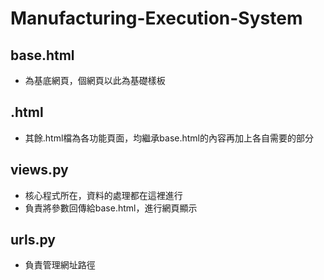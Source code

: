 # Manufacturing-Execution-System

## base.html
* 為基底網頁，個網頁以此為基礎樣板

## .html
* 其餘.html檔為各功能頁面，均繼承base.html的內容再加上各自需要的部分

## views.py
* 核心程式所在，資料的處理都在這裡進行
* 負責將參數回傳給base.html，進行網頁顯示

## urls.py
* 負責管理網址路徑
